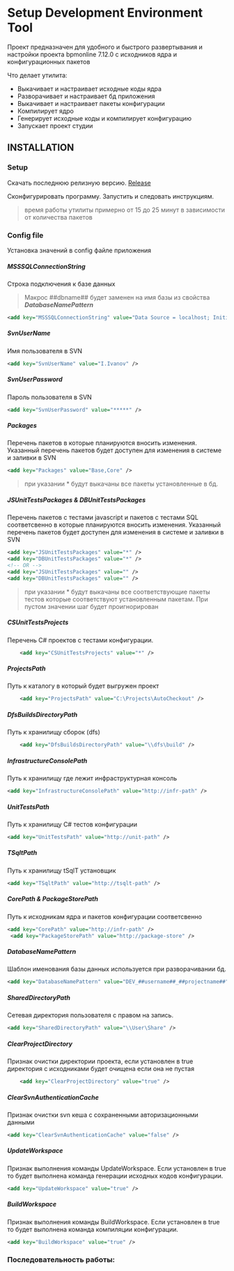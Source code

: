 Setup Development Environment Tool
=============================

Проект предназначен для удобного и быстрого развертывания и настройки проекта bpmonline 7.12.0 с исходников ядра и конфигурационных пакетов

Что делает утилита:
* Выкачивает и настраивает исходные коды ядра 
* Разворачивает и настраивает бд приложения
* Выкачивает и настраивает пакеты конфигурации
* Компилирует ядро
* Генерирует исходные коды и компилирует конфигурацию
* Запускает проект студии


INSTALLATION
---------------------
### Setup
Скачать последнюю релизную версию. [Release](https://github.com/Advance-Technologies-Foundation/SetupDevEnv/releases)

Сконфигурировать программу.
Запустить и следовать инструкциям.

>время работы утилиты примерно от 15 до 25 минут в зависимости от количества пакетов

### Config file

Установка значений в config файле приложения

##### MSSSQLConnectionString
Строка подключения к базе данных
>Макрос ##dbname## будет заменен на имя базы из свойства ***DatabaseNamePattern***

```xml
<add key="MSSSQLConnectionString" value="Data Source = localhost; Initial Catalog = ##dbname##; Persist Security Info = True; MultipleActiveResultSets = True; Integrated Security = SSPI; Pooling = true; Max Pool Size = 100; Async = true; Connection Timeout = 500" />
```
##### SvnUserName
Имя пользователя в SVN
```xml
<add key="SvnUserName" value="I.Ivanov" />
```
##### SvnUserPassword
Пароль пользователя в SVN
```xml
<add key="SvnUserPassword" value="*****" />
```
##### Packages
Перечень пакетов в которые планируются вносить изменения. Указанный перечень пакетов будет доступен для изменения в системе и заливки в SVN
```xml
<add key="Packages" value="Base,Core" />
```
> при указании * будут выкачаны все пакеты установленные в бд.

##### JSUnitTestsPackages & DBUnitTestsPackages
Перечень пакетов с тестами javascript и пакетов с тестами  SQL соответсвенно в которые планируются вносить изменения. Указанный перечень пакетов будет доступен для изменения в системе и заливки в SVN
```xml
<add key="JSUnitTestsPackages" value="*" />
<add key="DBUnitTestsPackages" value="*" />
<!-- OR -->
<add key="JSUnitTestsPackages" value="" />
<add key="DBUnitTestsPackages" value="" />
```
> при указании * будут выкачаны все соответствующие пакеты тестов которые соответствуют установленным пакетам. При пустом значении шаг будет проигнорирован

##### CSUnitTestsProjects
Перечень C# проектов с тестами конфигурации.
```xml
    <add key="CSUnitTestsProjects" value="*" />
```
##### ProjectsPath
Путь к каталогу в который будет выгружен проект
```xml
    <add key="ProjectsPath" value="C:\Projects\AutoCheckout" />
```
##### DfsBuildsDirectoryPath
Путь к хранилищу сборок (dfs)
```xml
    <add key="DfsBuildsDirectoryPath" value="\\dfs\build" />
```

##### InfrastructureConsolePath
Путь к хранилищу где лежит инфраструктурная консоль
```xml
<add key="InfrastructureConsolePath" value="http://infr-path" />
```
##### UnitTestsPath
Путь к хранилищу C# тестов конфигурации
```xml
<add key="UnitTestsPath" value="http://unit-path" />
```
##### TSqltPath
Путь к хранилищу tSqlT установщик
```xml
<add key="TSqltPath" value="http://tsqlt-path" />
```
##### CorePath & PackageStorePath
Путь к исходникам ядра и пакетов конфигурации соответсвенно
```xml
<add key="CorePath" value="http://infr-path" />
 <add key="PackageStorePath" value="http://package-store" />
```
##### DatabaseNamePattern
Шаблон именования базы данных используется при разворачивании бд.
```xml
<add key="DatabaseNamePattern" value="DEV_##username##_##projectname##" />
```
##### SharedDirectoryPath
Сетевая директория пользователя с правом на запись.
```xml
<add key="SharedDirectoryPath" value="\\User\Share" />
```
##### ClearProjectDirectory
Признак очистки директории проекта, если установлен в true директория с исходниками будет очищена если она не пустая
```xml
    <add key="ClearProjectDirectory" value="true" />
```
##### ClearSvnAuthenticationCache
Признак очистки svn кеша с сохраненными авторизационными данными
```xml
<add key="ClearSvnAuthenticationCache" value="false" />
```
##### UpdateWorkspace
Признак выполнения команды UpdateWorkspace. Если установлен в true то будет выполнена команда генерации исходных кодов конфигурации.
```xml
<add key="UpdateWorkspace" value="true" />
```
##### BuildWorkspace
Признак выполнения команды BuildWorkspace. Если установлен в true то будет выполнена команда компиляции конфигурации.
```xml
<add key="BuildWorkspace" value="true" />
```
### Последовательность работы:

